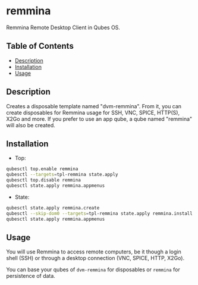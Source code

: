 # remmina

Remmina Remote Desktop Client in Qubes OS.

## Table of Contents

* [Description](#description)
* [Installation](#installation)
* [Usage](#usage)

## Description

Creates a disposable template named "dvm-remmina". From it, you can create
disposables for Remmina usage for SSH, VNC, SPICE, HTTP(S), X2Go and more. If
you prefer to use an app qube, a qube named "remmina" will also be created.

## Installation

- Top:
```sh
qubesctl top.enable remmina
qubesctl --targets=tpl-remmina state.apply
qubesctl top.disable remmina
qubesctl state.apply remmina.appmenus
```

- State:
<!-- pkg:begin:post-install -->
```sh
qubesctl state.apply remmina.create
qubesctl --skip-dom0 --targets=tpl-remmina state.apply remmina.install
qubesctl state.apply remmina.appmenus
```
<!-- pkg:end:post-install -->

## Usage

You will use Remmina to access remote computers, be it though a login shell
(SSH) or through a desktop connection (VNC, SPICE, HTTP, X2Go).

You can base your qubes of `dvm-remmina` for disposables or `remmina` for
persistence of data.
